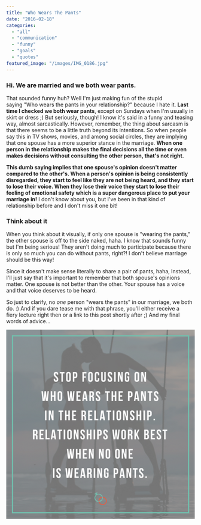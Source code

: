 ```yaml
---
title: "Who Wears The Pants"
date: "2016-02-18"
categories: 
  - "all"
  - "communication"
  - "funny"
  - "goals"
  - "quotes"
featured_image: "/images/IMG_0186.jpg"
---
```


### Hi. We are married and we both wear pants.

That sounded funny huh? Well I'm just making fun of the stupid saying "Who wears the pants in your relationship?" because I hate it. **Last time I checked we both wear pants**, except on Sundays when I'm usually in skirt or dress ;) But seriously, though! I know it's said in a funny and teasing way, almost sarcastically. However, remember, the thing about sarcasm is that there seems to be a little truth beyond its intentions. So when people say this in TV shows, movies, and among social circles, they are implying that one spouse has a more superior stance in the marriage. **When one person in the relationship makes the final decisions all the time or even makes decisions without consulting the other person, that's not right.**

**This dumb saying implies that one spouse's opinion doesn't matter compared to the other's. When a person's opinion is being consistently disregarded, they start to feel like they are not being heard, and they start to lose their voice. When they lose their voice they start to lose their feeling of emotional safety which is a super dangerous place to put your marriage in!** I don't know about you, but I've been in that kind of relationship before and I don't miss it one bit!

### Think about it

When you think about it visually, if only one spouse is "wearing the pants," the other spouse is off to the side naked, haha. I know that sounds funny but I'm being serious! They aren't doing much to participate because there is only so much you can do without pants, right?! I don't believe marriage should be this way!

Since it doesn't make sense literally to share a pair of pants, haha, Instead, I'll just say that it's important to remember that both spouse's opinions matter. One spouse is not better than the other. Your spouse has a voice and that voice deserves to be heard.

So just to clarify, no _one_ person "wears the pants" in our marriage, we both do. :) And if you dare tease me with that phrase, you'll either receive a fiery lecture right then or a link to this post shortly after ;) And my final words of advice...

![who wears the pants, pants in the relationship, who wears the pants in marriage, decision making in marriage, decisions in marriage, making decisions in marriage, making decisions together, making decisions together in marriage, three-legged race in marriage, whipped in marriage, wearing the pants](/images/who-wears-the-pants-1.png)
